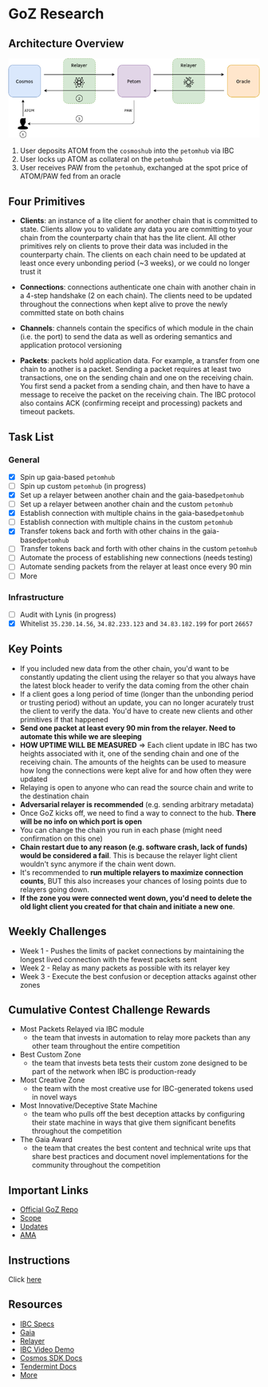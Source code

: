 # GoZ Research

## Architecture Overview
![petom-IBC](petom-IBC.png)
1. User deposits ATOM from the `cosmoshub` into the `petomhub` via IBC
2. User locks up ATOM as collateral on the `petomhub`
3. User receives PAW from the `petomhub`, exchanged at the spot price of ATOM/PAW fed from an oracle

## Four Primitives
- **Clients**: an instance of a lite client for another chain that is committed to state. Clients allow you to validate any data you are committing to your chain from the counterparty chain that has the lite client. All other primitives rely on clients to prove their data was included in the counterparty chain. The clients on each chain need to be updated at least once every unbonding period (~3 weeks), or we could no longer trust it

- **Connections**: connections authenticate one chain with another chain in a 4-step handshake (2 on each chain). The clients need to be updated throughout the connections when kept alive to prove the newly committed state on both chains

- **Channels**: channels contain the specifics of which module in the chain (i.e. the port) to send the data as well as ordering semantics and application protocol versioning

- **Packets**: packets hold application data. For example, a transfer from one chain to another is a packet. Sending a packet requires at least two transactions, one on the sending chain and one on the receiving chain. You first send a packet from a sending chain, and then have to have a message to receive the packet on the receiving chain. The IBC protocol also contains ACK (confirming receipt and processing) packets and timeout packets.

## Task List
### General
- [x] Spin up gaia-based `petomhub`
- [ ] Spin up custom `petomhub` (in progress)
- [x] Set up a relayer between another chain and the gaia-based`petomhub`
- [ ] Set up a relayer between another chain and the custom `petomhub`
- [x] Establish connection with multiple chains in the gaia-based`petomhub`
- [ ] Establish connection with multiple chains in the custom `petomhub`
- [x] Transfer tokens back and forth with other chains in the gaia-based`petomhub`
- [ ] Transfer tokens back and forth with other chains in the custom `petomhub`
- [ ] Automate the process of establishing new connections (needs testing)
- [ ] Automate sending packets from the relayer at least once every 90 min
- [ ] More

### Infrastructure
- [ ] Audit with Lynis (in progress)
- [x] Whitelist `35.230.14.56`, `34.82.233.123` and `34.83.182.199` for port `26657`

## Key Points
- If you included new data from the other chain, you'd want to be constantly updating the client using the relayer so that you always have the latest block header to verify the data coming from the other chain
- If a client goes a long period of time (longer than the unbonding period or trusting period) without an update, you can no longer acurately trust the client to verify the data. You'd have to create new clients and other primitives if that happened
- **Send one packet at least every 90 min from the relayer. Need to automate this while we are sleeping**
- **HOW UPTIME WILL BE MEASURED** ⇒ Each client update in IBC has two heights associated with it, one of the sending chain and one of the receiving chain. The amounts of the heights can be used to measure how long the connections were kept alive for and how often they were updated
- Relaying is open to anyone who can read the source chain and write to the destination chain
- **Adversarial relayer is recommended** (e.g. sending arbitrary metadata) 
- Once GoZ kicks off, we need to find a way to connect to the hub. **There will be no info on which port is open**
- You can change the chain you run in each phase (might need confirmation on this one)
- **Chain restart due to any reason (e.g. software crash, lack of funds) would be considered a fail**. This is because the relayer light client wouldn't sync anymore if the chain went down.
- It's recommended to **run multiple relayers to maximize connection counts**, BUT this also increases your chances of losing points due to relayers going down.
- **If the zone you were connected went down, you'd need to delete the old light client you created for that chain and initiate a new one**.

## Weekly Challenges
- Week 1 - Pushes the limits of packet connections by maintaining the longest lived connection with the fewest packets sent
- Week 2 - Relay as many packets as possible with its relayer key
- Week 3 - Execute the best confusion or deception attacks against other zones

## Cumulative Contest Challenge Rewards
- Most Packets Relayed via IBC module
  - the team that invests in automation to relay more packets than any other team throughout the entire competition
- Best Custom Zone
  - the team that invests beta tests their custom zone designed to be part of the network when IBC is production-ready
- Most Creative Zone
  - the team with the most creative use for IBC-generated tokens used in novel ways
- Most Innovative/Deceptive State Machine
  - the team who pulls off the best deception attacks by configuring their state machine in ways that give them significant benefits throughout the competition
- The Gaia Award
  - the team that creates the best content and technical write ups that share best practices and document novel implementations for the community throughout the competition
  
## Important Links
- [Official GoZ Repo](https://github.com/cosmosdevs/GameOfZones)
- [Scope](https://goz.cosmosnetwork.dev/)
- [Updates](https://goz.cosmosnetwork.dev/blog-2/)
- [AMA](https://www.youtube.com/watch?v=_uEu1Yfd2sY)

## Instructions
Click [here](https://www.notion.so/jim380/GoZ-petomhub-c197bae889f64e189dfc1f7e6c93506e)

## Resources
- [IBC Specs](https://github.com/cosmos/ics)
- [Gaia](https://github.com/cosmos/gaia/tree/ibc-alpha)
- [Relayer](https://github.com/iqlusioninc/relayer)
- [IBC Video Demo](https://youtu.be/S6DKib4jINk)
- [Cosmos SDK Docs](https://docs.cosmos.network/)
- [Tendermint Docs](https://docs.tendermint.com/)
- [More](https://gist.github.com/lovincyrus/6d9e1f79102379e5cb935158fa0ba05a)
